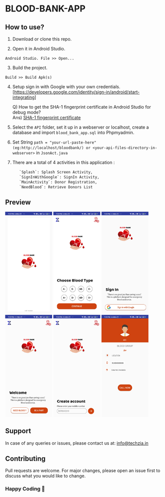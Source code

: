 
# BLOOD-BANK-APP

## How to use?

1. Download or clone this repo.

2. Open it in Android Studio.
```
Android Studio. File >> Open...
```
3. Build the project.
```
Build >> Build Apk(s)
```
4. Setup sign in with Google with your own credentials.
  [https://developers.google.com/identity/sign-in/android/start-integrating]
  
    Q) How to get the SHA-1 fingerprint certificate in Android Studio for debug mode? <br>
    Ans) <a href="https://stackoverflow.com/questions/27609442/how-to-get-the-sha-1-fingerprint-certificate-in-android-studio-for-debug-mode(https://stackoverflow.com/questions/27609442/how-to-get-the-sha-1-fingerprint-certificate-in-android-studio-for-debug-mode)"> SHA-1 fingerprint certificate</a>
  
6. Select the `API` folder,  set it up in a webserver or localhost, create a database and import `blood_bank_app.sql` into Phpmyadmin.

7. Set String `path = "your-url-paste-here" (eg:http://localhost/bloodbank/) or <your-api-files-directory-in-webserver>`  in `JsonAct.java` 

8. There are a total of 4 activities in this application :
          
          `Splash`: Splash Screen Activity,
          `SignInWithGoogle`: SignIn Activity,
          `MainActivity`: Donor Registration,
          `NeedBlood`: Retrieve Donors List 
          


## Preview
<div>
<img src="https://github.com/abdulbasitha/BLOOD-BANK-APP/blob/master/preview/1.jpg" width="30%" height="30%" >
<img src="https://github.com/abdulbasitha/BLOOD-BANK-APP/blob/master/preview/2.jpg" width="30%" height="30%">
<img src="https://github.com/abdulbasitha/BLOOD-BANK-APP/blob/master/preview/3.jpg" width="30%" height="30%">
</div>
<div>
<img src="https://github.com/abdulbasitha/BLOOD-BANK-APP/blob/master/preview/4.jpg" width="30%" height="30%">
<img src="https://github.com/abdulbasitha/BLOOD-BANK-APP/blob/master/preview/5.jpg" width="30%" height="30%">
<img src="https://github.com/abdulbasitha/BLOOD-BANK-APP/blob/master/preview/6.jpg" width="30%" height="30%">
</div>

## Support

In case of any queries or issues, please contact us at:
[info@techzia.in](mailto:info@techzia.in)


## Contributing
Pull requests are welcome. For major changes, please open an issue first to discuss what you would like to change.

### Happy Coding 💖
